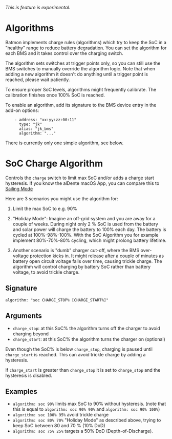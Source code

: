 *This is feature is experimental.*

# Algorithms

Batmon implements charge rules (algorithms) which try to keep the SoC in a "healthy" range to reduce battery
degradation.
You can set the algorithm for each BMS and it takes control over the charging switch.

The algorithm sets switches at trigger points only, so you can still use the BMS switches to manually override
the algorithm logic.
Note that when adding a new algorithm it doesn't do anything until a trigger point is reached, please wait patiently.

To ensure proper SoC levels, algorithms might frequently calibrate. The calibration finishes once 100% SoC is reached.

To enable an algorithm, add its signature to the BMS device entry in the add-on options:

```
    - address: "xx:yy:zz:00:11"
      type: "jk"
      alias: "jk_bms"
      algorithm: "..."
```

There is currently only one simple algorithm, see below.

# SoC Charge Algorithm

Controls the `charge` switch to limit max SoC and/or adds a charge start hysteresis.
If you know the alDente macOS App, you can compare this
to [Sailing Mode](https://apphousekitchen.com/feature-explanation-sailing-mode/)

Here are 3 scenarios you might use the algorithm for:

1. Limit the max SoC to e.g. 90%

2. "Holiday Mode": Imagine an off-grid system and you are away for a couple of weeks.
   During night only 2 % SoC is used from the battery and solar power will charge the battery to 100% each day.
   The battery is cycled at 100%-98%-100%.
   With the SoC Algorithm you for example implement 80%-70%-80% cycling, which might prolong battery lifetime.

3. Another scenario is "dumb" charger cut-off, where the BMS over-voltage protection kicks in.
   It might release after a couple of minutes as battery open circuit voltage falls over time, causing trickle charge.
   The algorithm will control charging by battery SoC rather than battery voltage, to avoid trickle charge.

## Signature

```
algorithm: "soc CHARGE_STOP% [CHARGE_START%]"
```

## Arguments

- `charge_stop`: at this SoC% the algorithm turns off the charger to avoid charging beyond
- `charge_start`: at this SoC% the algorithm turns the charger on (optional)

Even though the SoC% is below `charge_stop`, charging
is paused until `charge_start` is reached. This can avoid trickle charge by adding a hysteresis.

If `charge_start` is greater than `charge_stop` it is set to `charge_stop` and the hysteresis is disabled.

## Examples

- `algorithm: soc 90%` limits max SoC to 90% without hysteresis. (note that this is equal
  to `algorithm: soc 90% 90%` and `algorithm: soc 90% 100%`)
- `algorithm: soc 100% 95%` avoid trickle charge
- `algorithm: soc 80% 70%` "Holiday Mode" as described above, trying to keep SoC between 80 and 70 % (10% DoD)
- `algorithm: soc 75% 25%` targets a 50% DoD (Depth-of-Discharge).
